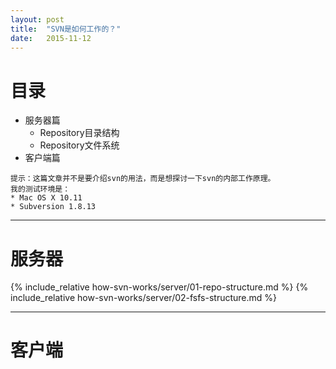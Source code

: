 ```yaml
---
layout: post
title:  "SVN是如何工作的？"
date:   2015-11-12
---
```


# 目录

* 服务器篇
    * Repository目录结构
    * Repository文件系统
* 客户端篇

```
提示：这篇文章并不是要介绍svn的用法，而是想探讨一下svn的内部工作原理。
我的测试环境是：
* Mac OS X 10.11
* Subversion 1.8.13
```

***
# 服务器

{% include_relative how-svn-works/server/01-repo-structure.md %}
{% include_relative how-svn-works/server/02-fsfs-structure.md %}

***
# 客户端